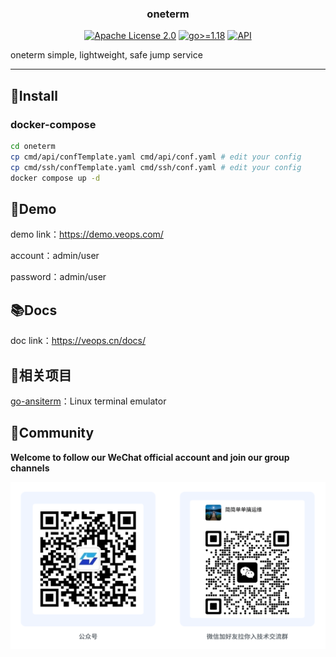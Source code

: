 <h3 align="center">oneterm</h3>
<p align="center">
  <a href="https://github.com/veops/oneterm/blob/main/LICENSE"><img src="https://img.shields.io/github/license/veops/oneterm" alt="Apache License 2.0"></a>
  <a href=""><img src="https://img.shields.io/badge/Go-%3E%3D%201.18-%23007d9c" alt="go>=1.18"></a>
  <a href="https://goreportcard.com/report/github.com/veops/oneterm"><img src="https://goreportcard.com/badge/github.com/veops/oneterm" alt="API"></a>
</p>
oneterm simple, lightweight, safe jump service

---

## 🚀Install

### docker-compose

```bash
cd oneterm
cp cmd/api/confTemplate.yaml cmd/api/conf.yaml # edit your config
cp cmd/ssh/confTemplate.yaml cmd/ssh/conf.yaml # edit your config
docker compose up -d
```


## 👀Demo

demo link：https://demo.veops.com/

account：admin/user

password：admin/user

## 📚Docs

doc link：https://veops.cn/docs/

## 🔗相关项目

[go-ansiterm](https://github.com/veops/go-ansiterm)：Linux terminal emulator

## 🤝Community

**Welcome to follow our WeChat official account and join our group channels**

![Wechat Official Account: 维易科技OneOps](docs/images/wechat.jpg)

